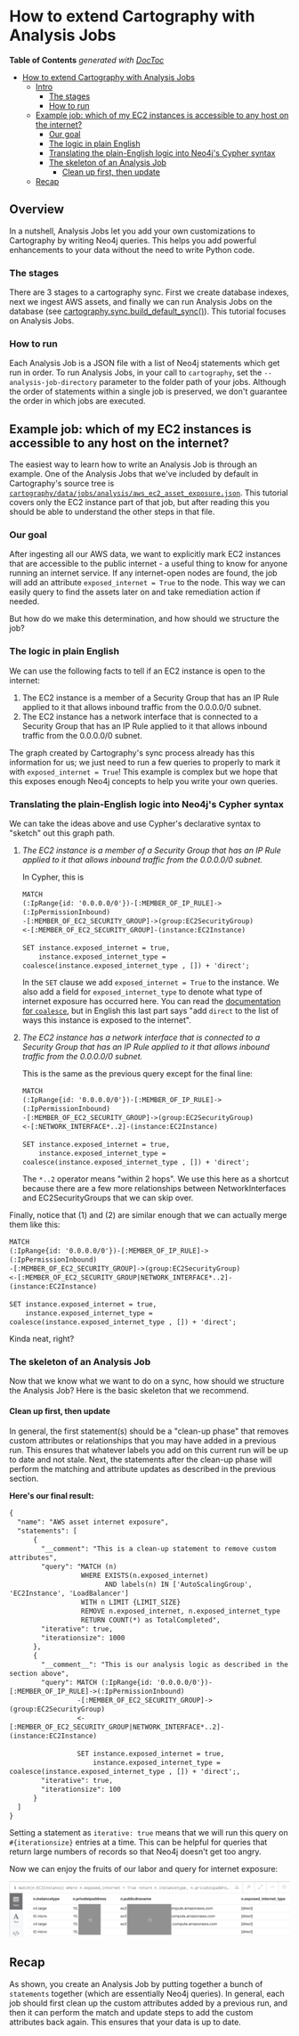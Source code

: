 # How to extend Cartography with Analysis Jobs

<!-- START doctoc generated TOC please keep comment here to allow auto update -->
<!-- DON'T EDIT THIS SECTION, INSTEAD RE-RUN doctoc TO UPDATE -->
**Table of Contents**  *generated with [DocToc](https://github.com/thlorenz/doctoc)*

- [How to extend Cartography with Analysis Jobs](#how-to-extend-cartography-with-analysis-jobs)
  - [Intro](#intro)
    - [The stages](#the-stages)
    - [How to run](#how-to-run)
  - [Example job: which of my EC2 instances is accessible to any host on the internet?](#example-job-which-of-my-ec2-instances-is-accessible-to-any-host-on-the-internet)
    - [Our goal](#our-goal)
    - [The logic in plain English](#the-logic-in-plain-english)
    - [Translating the plain-English logic into Neo4j's Cypher syntax](#translating-the-plain-english-logic-into-neo4js-cypher-syntax)
    - [The skeleton of an Analysis Job](#the-skeleton-of-an-analysis-job)
      - [Clean up first, then update](#clean-up-first-then-update)
  - [Recap](#recap)

<!-- END doctoc generated TOC please keep comment here to allow auto update -->

## Overview
In a nutshell, Analysis Jobs let you add your own customizations to Cartography by writing Neo4j queries.  This helps you add powerful enhancements to your data without the need to write Python code.

### The stages
There are 3 stages to a cartography sync.  First we create database indexes, next we ingest AWS assets, and finally we can run Analysis Jobs on the database (see [cartography.sync.build\_default\_sync()](https://github.com/lyft/cartography/blob/master/cartography/sync.py)).  This tutorial focuses on Analysis Jobs.

### How to run
Each Analysis Job is a JSON file with a list of Neo4j statements which get run in order.  To run Analysis Jobs, in your call to `cartography`, set the `--analysis-job-directory` parameter to the folder path of your jobs.  Although the order of statements within a single job is preserved, we don't guarantee the order in which jobs are executed.


## Example job: which of my EC2 instances is accessible to any host on the internet?
The easiest way to learn how to write an Analysis Job is through an example.  One of the Analysis Jobs that we've included by default in Cartography's source tree is [`cartography/data/jobs/analysis/aws_ec2_asset_exposure.json`](https://github.com/lyft/cartography/blob/master/cartography/data/jobs/analysis/aws_ec2_asset_exposure.json).  This tutorial covers only the EC2 instance part of that job, but after reading this you should be able to understand the other steps in that file.

### Our goal
After ingesting all our AWS data, we want to explicitly mark EC2 instances that are accessible to the public internet - a useful thing to know for anyone running an internet service.  If any internet-open nodes are found, the job will add an attribute `exposed_internet = True` to the node.  This way we can easily query to find the assets later on and take remediation action if needed.

But how do we make this determination, and how should we structure the job?


### The logic in plain English
We can use the following facts to tell if an EC2 instance is open to the internet:

1. The EC2 instance is a member of a Security Group that has an IP Rule applied to it that allows inbound traffic from the 0.0.0.0/0 subnet.
2. The EC2 instance has a network interface that is connected to a Security Group that has an IP Rule applied to it that allows inbound traffic from the 0.0.0.0/0 subnet.

The graph created by Cartography's sync process already has this information for us; we just need to run a few queries to properly to mark it with `exposed_internet = True`!  This example is complex but we hope that this exposes enough Neo4j concepts to help you write your own queries.


### Translating the plain-English logic into Neo4j's Cypher syntax
We can take the ideas above and use Cypher's declarative syntax to "sketch" out this graph path.

1. _The EC2 instance is a member of a Security Group that has an IP Rule applied to it that allows inbound traffic from the 0.0.0.0/0 subnet._

    In Cypher, this is

    ```
    MATCH
    (:IpRange{id: '0.0.0.0/0'})-[:MEMBER_OF_IP_RULE]->(:IpPermissionInbound)
    -[:MEMBER_OF_EC2_SECURITY_GROUP]->(group:EC2SecurityGroup)
    <-[:MEMBER_OF_EC2_SECURITY_GROUP]-(instance:EC2Instance)

    SET instance.exposed_internet = true,
        instance.exposed_internet_type = coalesce(instance.exposed_internet_type , []) + 'direct';
    ```
    In the `SET` clause we add `exposed_internet = True` to the instance.  We also add a field for `exposed_internet_type` to denote what type of internet exposure has occurred here.  You can read the [documentation for `coalesce`](https://neo4j.com/docs/cypher-manual/current/functions/scalar/#functions-coalesce), but in English this last part says "add `direct` to the list of ways this instance is exposed to the internet".


2. _The EC2 instance has a network interface that is connected to a Security Group that has an IP Rule applied to it that allows inbound traffic from the 0.0.0.0/0 subnet._

    This is the same as the previous query except for the final line:

    ```
    MATCH
    (:IpRange{id: '0.0.0.0/0'})-[:MEMBER_OF_IP_RULE]->(:IpPermissionInbound)
    -[:MEMBER_OF_EC2_SECURITY_GROUP]->(group:EC2SecurityGroup)
    <-[:NETWORK_INTERFACE*..2]-(instance:EC2Instance)

    SET instance.exposed_internet = true,
        instance.exposed_internet_type = coalesce(instance.exposed_internet_type , []) + 'direct';
    ```

    The `*..2` operator means "within 2 hops".  We use this here as a shortcut because there are a few more relationships between NetworkInterfaces and EC2SecurityGroups that we can skip over.

Finally, notice that (1) and (2) are similar enough that we can actually merge them like this:

```
MATCH
(:IpRange{id: '0.0.0.0/0'})-[:MEMBER_OF_IP_RULE]->(:IpPermissionInbound)
-[:MEMBER_OF_EC2_SECURITY_GROUP]->(group:EC2SecurityGroup)
<-[:MEMBER_OF_EC2_SECURITY_GROUP|NETWORK_INTERFACE*..2]-(instance:EC2Instance)

SET instance.exposed_internet = true,
    instance.exposed_internet_type = coalesce(instance.exposed_internet_type , []) + 'direct';
```

Kinda neat, right?


### The skeleton of an Analysis Job
Now that we know what we want to do on a sync, how should we structure the Analysis Job?  Here is the basic skeleton that we recommend.

#### Clean up first, then update
In general, the first statement(s) should be a "clean-up phase" that removes custom attributes or relationships that you may have added in a previous run.  This ensures that whatever labels you add on this current run will be up to date and not stale.  Next, the statements after the clean-up phase will perform the  matching and attribute updates as described in the previous section.

**Here's our final result:**

```
{
  "name": "AWS asset internet exposure",
  "statements": [
      {
        "__comment": "This is a clean-up statement to remove custom attributes",
        "query": "MATCH (n)
                  WHERE EXISTS(n.exposed_internet)
                        AND labels(n) IN ['AutoScalingGroup', 'EC2Instance', 'LoadBalancer']
                  WITH n LIMIT {LIMIT_SIZE}
                  REMOVE n.exposed_internet, n.exposed_internet_type
                  RETURN COUNT(*) as TotalCompleted",
        "iterative": true,
        "iterationsize": 1000
      },
      {
        "__comment__": "This is our analysis logic as described in the section above",
        "query": MATCH (:IpRange{id: '0.0.0.0/0'})-[:MEMBER_OF_IP_RULE]->(:IpPermissionInbound)
                 -[:MEMBER_OF_EC2_SECURITY_GROUP]->(group:EC2SecurityGroup)
                 <-[:MEMBER_OF_EC2_SECURITY_GROUP|NETWORK_INTERFACE*..2]-(instance:EC2Instance)

                 SET instance.exposed_internet = true,
                     instance.exposed_internet_type = coalesce(instance.exposed_internet_type , []) + 'direct';,
        "iterative": true,
        "iterationsize": 100
      }
  ]
}
```

Setting a statement as `iterative: true` means that we will run this query on `#{iterationsize}` entries at a time.  This can be helpful for queries that return large numbers of records so that Neo4j doesn't get too angry.

Now we can enjoy the fruits of our labor and query for internet exposure:

![internet-exposure-query](images/exposed-internet.png)

## Recap
As shown, you create an Analysis Job by putting together a bunch of `statements` together (which are essentially Neo4j queries).  In general, each job should first clean up the custom attributes added by a previous run, and then it can perform the match and update steps to add the custom attributes back again.  This ensures that your data is up to date.

